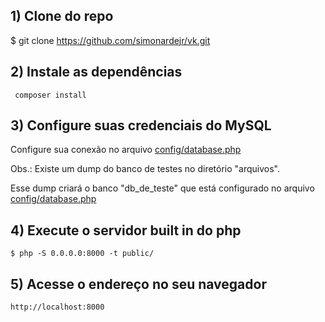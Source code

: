 ## 1) Clone do repo
$ git clone https://github.com/simonardejr/vk.git

## 2) Instale as dependências
``` composer install```

## 3) Configure suas credenciais do MySQL
Configure sua conexão no arquivo [config/database.php](https://github.com/simonardejr/vk/blob/master/config/database.php)

Obs.: Existe um dump do banco de testes no diretório "arquivos". 

Esse dump criará o banco "db_de_teste" que está configurado no arquivo [config/database.php](https://github.com/simonardejr/vk/blob/master/config/database.php)

## 4) Execute o servidor built in do php
```$ php -S 0.0.0.0:8000 -t public/```

## 5) Acesse o endereço no seu navegador
```http://localhost:8000```
